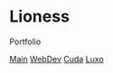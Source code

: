 # Lioness
Portfolio

[Main](Lionesska.github.io/main/)
[WebDev](Lionesska.github.io/webdev/)
[Cuda](Lionesska.github.io/cuda/)
[Luxo](Lionesska.github.io/luxo/)

